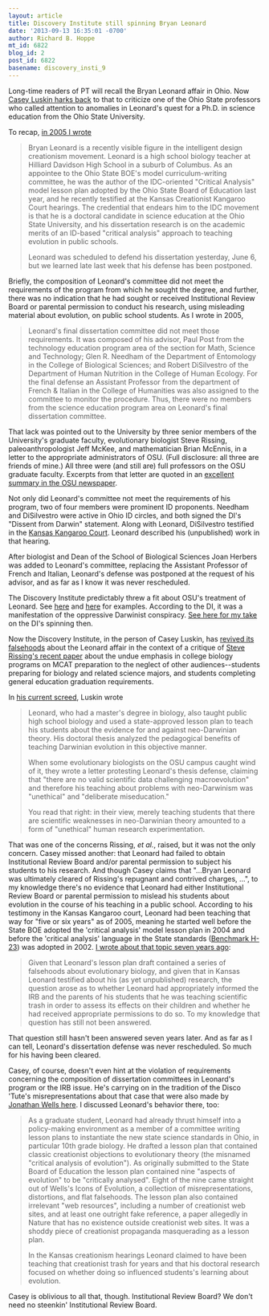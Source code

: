 ```yaml
---
layout: article
title: Discovery Institute still spinning Bryan Leonard
date: '2013-09-13 16:35:01 -0700'
author: Richard B. Hoppe
mt_id: 6822
blog_id: 2
post_id: 6822
basename: discovery_insti_9
---
```

Long-time readers of PT will recall the Bryan Leonard affair in Ohio. Now [Casey Luskin harks back](http://www.evolutionnews.org/2013/09/ohio_state_evol076561.html) to that to criticize one of the Ohio State professors who called attention to anomalies in Leonard's quest for a Ph.D. in science education from the Ohio State University.

To recap, [in 2005 I wrote](http://pandasthumb.org/archives/2005/06/id-vs-academic.html) 

> Bryan Leonard is a recently visible figure in the intelligent design creationism movement. Leonard is a high school biology teacher at Hilliard Davidson High School in a suburb of Columbus. As an appointee to the Ohio State BOE's model curriculum-writing committee, he was the author of the IDC-oriented "Critical Analysis" model lesson plan adopted by the Ohio State Board of Education last year, and he recently testified at the Kansas Creationist Kangaroo Court hearings. The credential that endears him to the IDC movement is that he is a doctoral candidate in science education at the Ohio State University, and his dissertation research is on the academic merits of an ID-based "critical analysis" approach to teaching evolution in public schools. 
> 
> Leonard was scheduled to defend his dissertation yesterday, June 6, but we learned late last week that his defense has been postponed.

Briefly, the composition of Leonard's committee did not meet the requirements of the program from which he sought the degree, and further, there was no indication that he had sought or received Institutional Review Board or parental permission to conduct his research, using misleading material about evolution, on public school students. As I wrote in 2005,

> Leonard's final dissertation committee did not meet those requirements. It was composed of his advisor, Paul Post from the technology education program area of the section for Math, Science and Technology; Glen R. Needham of the Department of Entomology in the College of Biological Sciences; and Robert DiSilvestro of the Department of Human Nutrition in the College of Human Ecology. For the final defense an Assistant Professor from the department of French & Italian in the College of Humanities was also assigned to the committee to monitor the procedure. Thus, there were no members from the science education program area on Leonard's final dissertation committee.

That lack was pointed out to the University by three senior members of the University's graduate faculty, evolutionary biologist Steve Rissing, paleoanthropologist Jeff McKee, and mathematician Brian McEnnis, in a letter to the appropriate administrators of OSU. (Full disclosure: all three are friends of mine.) All three were (and still are) full professors on the OSU graduate faculty. Excerpts from that letter are quoted in an [excellent summary in the OSU newspaper](http://webcache.googleusercontent.com/search?q=cache:http://www.thelantern.com/media/paper333/news/2005/06/23/Campus/Osu-Takes.Closer.Look.At.Graduate.Students.Dissertation-958954.shtml#.UjNQW8ZMLW0).

Not only did Leonard's committee not meet the requirements of his program, two of four members were prominent ID proponents. Needham and DiSilvestro were active in Ohio ID circles, and both signed the DI's "Dissent from Darwin" statement. Along with Leonard, DiSilvestro testified in the [Kansas Kangaroo Court](http://www.talkorigins.org/faqs/kansas/kangaroo.html). Leonard described his (unpublished) work in that hearing.

After biologist and Dean of the School of Biological Sciences Joan Herbers was added to Leonard's committee, replacing the Assistant Professor of French and Italian, Leonard's defense was postponed at the request of his advisor, and as far as I know it was never rescheduled.

The Discovery Institute predictably threw a fit about OSU's treatment of Leonard. See [here](http://www.discovery.org/a/2715) and [here](http://www.discovery.org/a/2661) for examples. According to the DI, it was a manifestation of the oppressive Darwinist conspiracy. [See here for my take](/archives/2005/07/di-spins-leonar.html) on the DI's spinning then.

Now the Discovery Institute, in the person of Casey Luskin, has [revived its falsehoods](http://www.evolutionnews.org/2013/09/ohio_state_evol076561.html) about the Leonard affair in the context of a critique of [Steve Rissing's recent paper](http://www.lifescied.org/content/12/3/429.full) about the undue emphasis in college biology programs on MCAT preparation to the neglect of other audiences--students preparing for biology and related science majors, and students completing general education graduation requirements. 

In [his current screed](http://www.evolutionnews.org/2013/09/ohio_state_evol076561.html), Luskin wrote

> Leonard, who had a master's degree in biology, also taught public high school biology and used a state-approved lesson plan to teach his students about the evidence for and against neo-Darwinian theory. His doctoral thesis analyzed the pedagogical benefits of teaching Darwinian evolution in this objective manner.
> 
> When some evolutionary biologists on the OSU campus caught wind of it, they wrote a letter protesting Leonard's thesis defense, claiming that "there are no valid scientific data challenging macroevolution" and therefore his teaching about problems with neo-Darwinism was "unethical" and "deliberate miseducation." 
> 
> You read that right: in their view, merely teaching students that there are scientific weaknesses in neo-Darwinian theory amounted to a form of "unethical" human research experimentation.

That was one of the concerns Rissing, _et al._, raised, but it was not the only concern. Casey missed another: that Leonard had failed to obtain Institutional Review Board and/or parental permission to subject his students to his research. And though Casey claims that "...Bryan Leonard was ultimately cleared of Rissing's repugnant and contrived charges, ...", to my knowledge there's no evidence that Leonard had either Institutional Review Board or parental permission to mislead his students about evolution in the course of his teaching in a public school. According to his testimony in the Kansas Kangaroo court, Leonard had been teaching that way for "five or six years" as of 2005, meaning he started well before the State BOE adopted the 'critical analysis' model lesson plan in 2004 and before the 'critical analysis' language in the State standards ([Benchmark H-23](http://files.eric.ed.gov/fulltext/ED496133.pdf)) was adopted in 2002. [I wrote about that topic seven years ago](http://www.pandasthumb.org/archives/2006/08/the_politically_ohio.html):

> Given that Leonard's lesson plan draft contained a series of falsehoods about evolutionary biology, and given that in Kansas Leonard testified about his (as yet unpublished) research, the question arose as to whether Leonard had appropriately informed the IRB and the parents of his students that he was teaching scientific trash in order to assess its effects on their children and whether he had received appropriate permissions to do so. To my knowledge that question has still not been answered.

That question still hasn't been answered seven years later. And as far as I can tell, Leonard's dissertation defense was never rescheduled. So much for his having been cleared.

Casey, of course, doesn't even hint at the violation of requirements concerning the composition of dissertation committees in Leonard's program or the IRB issue. He's carrying on in the tradition of the Disco 'Tute's misrepresentations about that case that were also made by [Jonathan Wells here](http://www.pandasthumb.org/archives/2006/08/the_politically_ohio.html). I discussed Leonard's behavior there, too:

> As a graduate student, Leonard had already thrust himself into a policy-making environment as a member of a committee writing lesson plans to instantiate the new state science standards in Ohio, in particular 10th grade biology. He drafted a lesson plan that contained classic creationist objections to evolutionary theory (the misnamed "critical analysis of evolution"). As originally submitted to the State Board of Education the lesson plan contained nine "aspects of evolution" to be "critically analysed". Eight of the nine came straight out of Wells's Icons of Evolution, a collection of misrepresentations, distortions, and flat falsehoods. The lesson plan also contained irrelevant "web resources", including a number of creationist web sites, and at least one outright fake reference, a paper allegedly in Nature that has no existence outside creationist web sites. It was a shoddy piece of creationist propaganda masquerading as a lesson plan.
> 
> In the Kansas creationism hearings Leonard claimed to have been teaching that creationist trash for years and that his doctoral research focused on whether doing so influenced students's learning about evolution. 

Casey is oblivious to all that, though. Institutional Review Board? We don't need no steenkin' Institutional Review Board.
